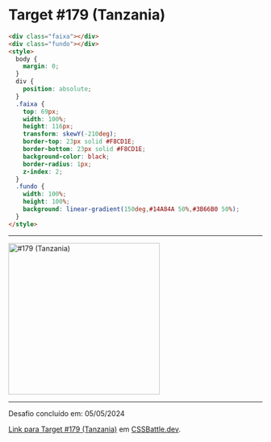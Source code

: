 # Target #179 (Tanzania)

```HTML
<div class="faixa"></div>
<div class="fundo"></div>
<style>
  body {
    margin: 0;
  }
  div {
    position: absolute;
  }
  .faixa {
    top: 69px;
    width: 100%;
    height: 116px;
    transform: skewY(-210deg);
    border-top: 23px solid #F8CD1E;
    border-bottom: 23px solid #F8CD1E;
    background-color: black;
    border-radius: 1px;
    z-index: 2;
  }
  .fundo {
    width: 100%;
    height: 100%;
    background: linear-gradient(150deg,#14A84A 50%,#3B66B0 50%);
  }
</style>
```

---
<img src="https://cssbattle.dev/targets/179.png" title="#179 (Tanzania)" width="300px">

---

Desafio concluído em: 05/05/2024

[Link para Target #179 (Tanzania)](https://cssbattle.dev/play/9) em [CSSBattle.dev](https://cssbattle.dev/).